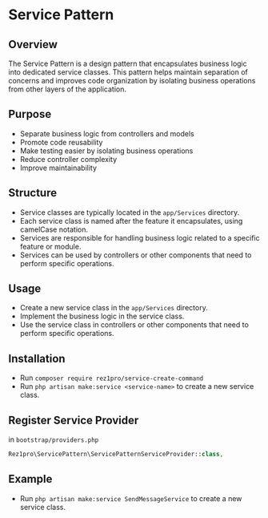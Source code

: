 # Service Pattern

## Overview
The Service Pattern is a design pattern that encapsulates business logic into dedicated service classes. This pattern helps maintain separation of concerns and improves code organization by isolating business operations from other layers of the application.

## Purpose
- Separate business logic from controllers and models
- Promote code reusability
- Make testing easier by isolating business operations
- Reduce controller complexity
- Improve maintainability

## Structure
- Service classes are typically located in the `app/Services` directory.
- Each service class is named after the feature it encapsulates, using camelCase notation.
- Services are responsible for handling business logic related to a specific feature or module.
- Services can be used by controllers or other components that need to perform specific operations.

## Usage
- Create a new service class in the `app/Services` directory.
- Implement the business logic in the service class.
- Use the service class in controllers or other components that need to perform specific operations.

## Installation
- Run `composer require rez1pro/service-create-command`
- Run `php artisan make:service <service-name>` to create a new service class.

## Register Service Provider
in `bootstrap/providers.php`
```php
Rez1pro\ServicePattern\ServicePatternServiceProvider::class,
```


## Example
- Run `php artisan make:service SendMessageService` to create a new service class.
